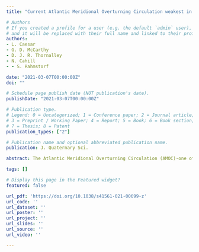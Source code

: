 ```yaml
---
title: "Current Atlantic Meridional Overturning Circulation weakest in last millennium"

# Authors
# If you created a profile for a user (e.g. the default `admin` user), write the username (folder name) here 
# and it will be replaced with their full name and linked to their profile.
authors:
- L. Caesar
- G. D. McCarthy
- D. J. R. Thornalley
- N. Cahill
- - S. Rahmstorf 

date: "2021-03-07T00:00:00Z"
doi: ""

# Schedule page publish date (NOT publication's date).
publishDate: "2021-03-07T00:00:00Z"

# Publication type.
# Legend: 0 = Uncategorized; 1 = Conference paper; 2 = Journal article;
# 3 = Preprint / Working Paper; 4 = Report; 5 = Book; 6 = Book section;
# 7 = Thesis; 8 = Patent
publication_types: ["2"]

# Publication name and optional abbreviated publication name.
publication: J. Quaternary Sci.

abstract: The Atlantic Meridional Overturning Circulation (AMOC)-one of Earth's major ocean circulation systems-redistributes heat on our planet and has a major impact on climate. Here, we compare a variety of published proxy records to reconstruct the evolution of the AMOC since about AD 400. A fairly consistent picture of the AMOC emerges, after a long and relatively stable period, there was an initial weakening starting in the nineteenth century, followed by a second, more rapid, decline in the mid-twentieth century, leading to the weakest state of the AMOC occurring in recent decades.

tags: []

# Display this page in the Featured widget?
featured: false

url_pdf: 'https://doi.org/10.1038/s41561-021-00699-z'
url_code: ''
url_dataset: ''
url_poster: ''
url_project: ''
url_slides: ''
url_source: ''
url_video: ''

---
```

